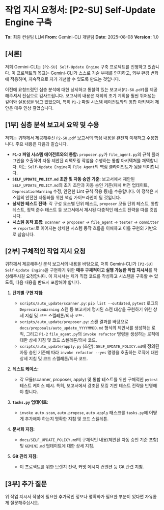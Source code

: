 # 작업 지시 요청서: [P2-SU] Self-Update Engine 구축

**To:** 최종 컨설팅 LLM
**From:** Gemini-CLI 개발팀
**Date:** 2025-08-08
**Version:** 1.0

## [서론]

저희 Gemini-CLI는 `[P2-SU] Self-Update Engine` 구축 프로젝트를 진행하고 있습니다. 이 프로젝트의 목표는 Gemini-CLI가 스스로 기술 부채를 인지하고, 외부 환경 변화에 적응하며, 지속적으로 자가 개선할 수 있도록 만드는 것입니다.

이전에 요청드렸던 심층 분석에 대한 상세하고 통찰력 있는 보고서(`P2-SU.pdf`)를 제공해주셔서 진심으로 감사드립니다. 보고서의 내용은 저희의 초기 계획을 훨씬 뛰어넘는 깊이와 실용성을 담고 있었으며, 특히 `P1-2` 파일 시스템 에이전트와의 통합 아키텍처 제안은 매우 인상 깊었습니다.

## [1부] 심층 분석 보고서 요약 및 수용

저희는 귀하께서 제공해주신 `P2-SU.pdf` 보고서의 핵심 내용을 완전히 이해하고 수용합니다. 주요 내용은 다음과 같습니다.

-   **`P1-2` 파일 시스템 에이전트와의 통합:** `proposer.py`가 `file_agent.py`의 규칙 플러그인을 호출하여 자동 제안된 리팩토링 작업을 수행하는 통합 아키텍처를 채택합니다. 이는 `Self-Update Engine`이 `File Agent`의 핵심 클라이언트가 됨을 의미합니다.
-   **`SELF_UPDATE_POLICY.md` 초안 및 자동 승인 기준:** 보고서에서 제안된 `SELF_UPDATE_POLICY.md`의 초기 초안과 자동 승인 기준(패치 버전 업데이트, `DeprecationWarning` 수정, 안전한 Lint 규칙 적용 등)을 수용합니다. 이 정책은 시스템의 안전한 자동화를 위한 핵심 가이드라인이 될 것입니다.
-   **상세한 테스트 전략:** 각 구성 요소별 단위 테스트, `proposer` 모듈 단위 테스트, 통합 테스트, 정책 준수 테스트 등 보고서에서 제시된 다층적인 테스트 전략을 따를 것입니다.
-   **시스템 동작 흐름:** `scanner` -> `proposer` -> `file_agent` -> `tester` -> `committer` -> `reporter`로 이어지는 상세한 시스템 동작 흐름을 이해하고 이를 구현의 기반으로 삼습니다.

## [2부] 구체적인 작업 지시 요청

귀하께서 제공해주신 분석 보고서의 내용을 바탕으로, 저희 Gemini-CLI가 `[P2-SU] Self-Update Engine`을 구현하기 위한 **매우 구체적이고 실행 가능한 작업 지시서**를 작성해주시길 요청합니다. 이 지시서는 제가 직접 코드를 작성하고 시스템을 구축할 수 있도록, 다음 내용을 반드시 포함해야 합니다.

1.  **단계별 구현 지침:**
    -   `scripts/auto_update/scanner.py`: `pip list --outdated`, `pytest` 로그의 `DeprecationWarning` 스캔 등 보고서에 명시된 스캔 대상을 구현하기 위한 상세 지침 및 코드 스켈레톤/의사 코드.
    -   `scripts/auto_update/proposer.py`: 스캔 결과를 바탕으로 `docs/proposals/auto_update_YYYYMMDD.md` 형식의 제안서를 생성하는 로직, 그리고 `P1-2` `file_agent.py`의 `invoke refactor` 명령을 생성하는 로직에 대한 상세 지침 및 코드 스켈레톤/의사 코드.
    -   `scripts/auto_update/apply.py` (초안): `SELF_UPDATE_POLICY.md`에 정의된 자동 승인 기준에 따라 `invoke refactor --yes` 명령을 호출하는 로직에 대한 상세 지침 및 코드 스켈레톤/의사 코드.

2.  **테스트 케이스:**
    -   각 모듈(scanner, proposer, apply) 및 통합 테스트를 위한 구체적인 `pytest` 테스트 케이스 예시. 특히, 보고서에서 강조된 모킹 기반 테스트 전략을 반영해야 합니다.

3.  **`tasks.py` 업데이트:**
    -   `invoke auto.scan`, `auto.propose`, `auto.apply` 태스크를 `tasks.py`에 어떻게 추가해야 하는지 명확한 지침 및 코드 스켈레톤.

4.  **문서화 지침:**
    -   `docs/SELF_UPDATE_POLICY.md`의 구체적인 내용(제안된 자동 승인 기준 포함) 및 `GEMINI.md` 업데이트에 대한 상세 지침.

5.  **Git 관리 지침:**
    -   이 프로젝트를 위한 브랜치 전략, 커밋 메시지 컨벤션 등 Git 관련 지침.

## [3부] 추가 질문

위 작업 지시서 작성에 필요한 추가적인 정보나 명확화가 필요한 부분이 있다면 자유롭게 질문해주십시오.
